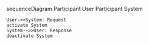sequenceDiagram
    Participant User
    Participant System

    User->>System: Request
    activate System
    System-->>User: Response
    deactivate System
